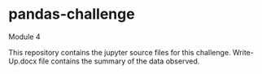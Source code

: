 # pandas-challenge
 Module 4

This repository contains the jupyter source files for this challenge. Write-Up.docx file contains the summary of the data observed.